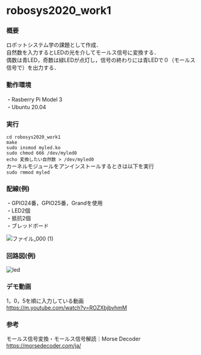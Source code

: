 # robosys2020_work1

### 概要
ロボットシステム学の課題として作成．  
自然数を入力するとLEDの光を介してモールス信号に変換する．  
偶数は青LED，奇数は緑LEDが点灯し，信号の終わりには青LEDで０（モールス信号で）を出力する．

### 動作環境
・Rasberry Pi Model 3  
・Ubuntu 20.04

### 実行
`cd robosys2020_work1`  
`make`  
`sudo insmod myled.ko`  
`sudo chmod 666 /dev/myled0`  
`echo 変換したい自然数 > /dev/myled0`  
カーネルモジュールをアンインストールするときは以下を実行  
`sudo rmmod myled`

### 配線(例)
・GPIO24番，GPIO25番，Grandを使用  
・LED2個  
・抵抗2個  
・ブレッドボード  

![ファイル_000 (1)](https://user-images.githubusercontent.com/72942000/101245353-a54a8300-374f-11eb-8d37-ced0560c5f30.jpeg)

### 回路図(例)

![led](https://user-images.githubusercontent.com/72942000/101285111-df3a8880-3826-11eb-98e1-2dd91347a385.png)

### デモ動画
1，0，5を順に入力している動画  
<https://m.youtube.com/watch?v=ROZXbjbvhmM>
### 参考
モールス信号変換・モールス信号解読｜Morse Decoder  
<https://morsedecoder.com/ja/>

